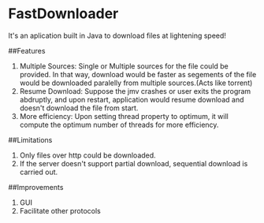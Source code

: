 # FastDownloader
It's an aplication built in Java to download files at lightening speed!

##Features
1. Multiple Sources: Single or Multiple sources for the file could be provided. In that way, download would be faster as segements of the file would be downloaded paralelly from multiple sources.(Acts like torrent)
2. Resume Download: Suppose the jmv crashes or user exits the program abdruptly, and upon restart, application would resume  download and doesn't download the file from start.
3. More efficiency: Upon setting thread property to optimum, it will compute the optimum number of threads for more efficiency.

##Limitations
1. Only files over http could be downloaded.
2. If the server doesn't support partial download, sequential download is carried out.

##Improvements
1. GUI
2. Facilitate other protocols

